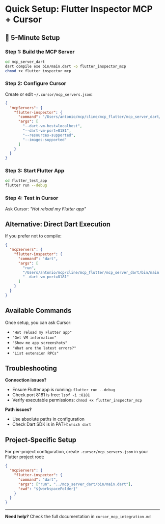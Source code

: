 # Quick Setup: Flutter Inspector MCP + Cursor

## 🚀 5-Minute Setup

### Step 1: Build the MCP Server

```bash
cd mcp_server_dart
dart compile exe bin/main.dart -o flutter_inspector_mcp
chmod +x flutter_inspector_mcp
```

### Step 2: Configure Cursor

Create or edit `~/.cursor/mcp_servers.json`:

```json
{
  "mcpServers": {
    "flutter-inspector": {
      "command": "/Users/antonio/mcp/cline/mcp_flutter/mcp_server_dart/flutter_inspector_mcp",
      "args": [
        "--dart-vm-host=localhost",
        "--dart-vm-port=8181",
        "--resources-supported",
        "--images-supported"
      ]
    }
  }
}
```

### Step 3: Start Flutter App

```bash
cd flutter_test_app
flutter run --debug
```

### Step 4: Test in Cursor

Ask Cursor: _"Hot reload my Flutter app"_

## Alternative: Direct Dart Execution

If you prefer not to compile:

```json
{
  "mcpServers": {
    "flutter-inspector": {
      "command": "dart",
      "args": [
        "run",
        "/Users/antonio/mcp/cline/mcp_flutter/mcp_server_dart/bin/main.dart",
        "--dart-vm-port=8181"
      ]
    }
  }
}
```

## Available Commands

Once setup, you can ask Cursor:

- `"Hot reload my Flutter app"`
- `"Get VM information"`
- `"Show me app screenshots"`
- `"What are the latest errors?"`
- `"List extension RPCs"`

## Troubleshooting

**Connection issues?**

- Ensure Flutter app is running: `flutter run --debug`
- Check port 8181 is free: `lsof -i :8181`
- Verify executable permissions: `chmod +x flutter_inspector_mcp`

**Path issues?**

- Use absolute paths in configuration
- Check Dart SDK is in PATH: `which dart`

## Project-Specific Setup

For per-project configuration, create `.cursor/mcp_servers.json` in your Flutter project root:

```json
{
  "mcpServers": {
    "flutter-inspector": {
      "command": "dart",
      "args": ["run", "../mcp_server_dart/bin/main.dart"],
      "cwd": "${workspaceFolder}"
    }
  }
}
```

---

**Need help?** Check the full documentation in `cursor_mcp_integration.md`
